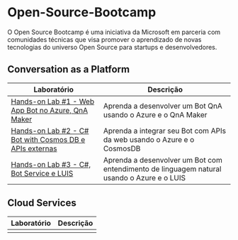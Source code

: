 # Open-Source-Bootcamp #

O Open Source Bootcamp é uma iniciativa da Microsoft em parceria com comunidades técnicas que visa promover o aprendizado de novas tecnologias do universo Open Source para startups e desenvolvedores.

## Conversation as a Platform ##

| Laboratório | Descrição |
| -------- | -------- |
| [Hands-on Lab #1 - Web App Bot no Azure, QnA Maker](https://github.com/CommunityBootcamp/Open-Source-Bootcamp/blob/master/Conversation/desenvolvendo-bots-inteligentes-com-bot-framework.md) | Aprenda a desenvolver um Bot QnA usando o Azure e o QnA Maker |
| [Hands-on Lab #2 - C# Bot with Cosmos DB e APIs externas](https://github.com/CommunityBootcamp/Open-Source-Bootcamp/blob/master/Conversation/handson-02.md) | Aprenda a integrar seu Bot com APIs da web usando o Azure e o CosmosDB |
| [Hands-on Lab #3 - C#, Bot Service e LUIS](https://github.com/CommunityBootcamp/Open-Source-Bootcamp/blob/master/Conversation/handson-03.md) | Aprenda a desenvolver um Bot com entendimento de linguagem natural usando o Azure e o LUIS |

## Cloud Services ##

| Laboratório | Descrição |
| -------- | -------- |
| | |